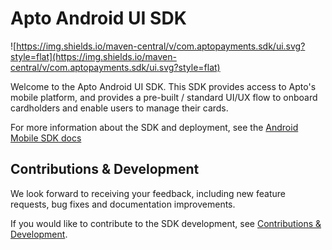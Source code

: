 # Apto Android UI SDK

![https://img.shields.io/maven-central/v/com.aptopayments.sdk/ui.svg?style=flat](https://img.shields.io/maven-central/v/com.aptopayments.sdk/ui.svg?style=flat)

Welcome to the Apto Android UI SDK. This SDK provides access to Apto's mobile platform, and provides a pre-built / standard UI/UX flow to onboard cardholders and enable users to manage their cards.

For more information about the SDK and deployment, see the [Android Mobile SDK docs](https://docs.aptopayments.com/docs/sdks/Android/ui_sdk_android)


## Contributions & Development

We look forward to receiving your feedback, including new feature requests, bug fixes and documentation improvements.

If you would like to contribute to the SDK development, see [Contributions & Development](https://docs.aptopayments.com/docs/sdks/Android/ui_sdk_android#contributions--development).